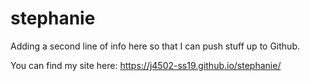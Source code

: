 # stephanie

Adding a second line of info here so that I can push stuff up to Github.

You can find my site here: https://j4502-ss19.github.io/stephanie/
